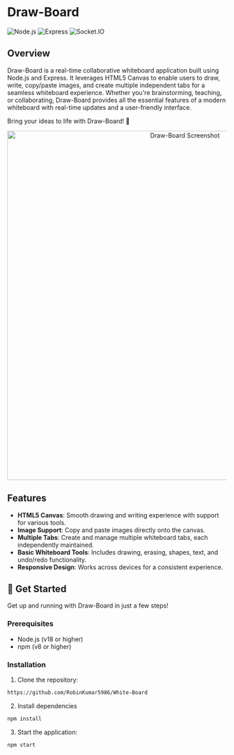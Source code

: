 # Draw-Board

![Node.js](https://img.shields.io/badge/Node.js-18-brightgreen?style=flat-square) ![Express](https://img.shields.io/badge/Express-4.21-blue?style=flat-square) ![Socket.IO](https://img.shields.io/badge/Socket.IO-4.8.1-orange?style=flat-square)

## Overview

Draw-Board is a real-time collaborative whiteboard application built using Node.js and Express. It leverages HTML5 Canvas to enable users to draw, write, copy/paste images, and create multiple independent tabs for a seamless whiteboard experience. Whether you're brainstorming, teaching, or collaborating, Draw-Board provides all the essential features of a modern whiteboard with real-time updates and a user-friendly interface.

Bring your ideas to life with Draw-Board! 🎨

<p align="center">
  <img src="https://github.com/user-attachments/assets/587cc5b4-0380-42fc-828d-7cea59d32ae9" alt="Draw-Board Screenshot" width="800">
</p>

## Features

- **HTML5 Canvas**: Smooth drawing and writing experience with support for various tools.
- **Image Support**: Copy and paste images directly onto the canvas.
- **Multiple Tabs**: Create and manage multiple whiteboard tabs, each independently maintained.
- **Basic Whiteboard Tools**: Includes drawing, erasing, shapes, text, and undo/redo functionality.
- **Responsive Design**: Works across devices for a consistent experience.

## 🚀 Get Started

Get up and running with Draw-Board in just a few steps!

### Prerequisites

- Node.js (v18 or higher)
- npm (v8 or higher)

### Installation

1. Clone the repository:
```bash
https://github.com/RobinKumar5986/White-Board
```
2. Install dependencies

```bash
npm install
```

3. Start the application:

```bash
npm start
```
